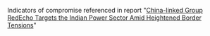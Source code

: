 Indicators of compromise referenced in report "[China-linked Group RedEcho Targets the Indian Power Sector Amid Heightened Border Tensions](https://www.recordedfuture.com/redecho-targeting-indian-power-sector)"
